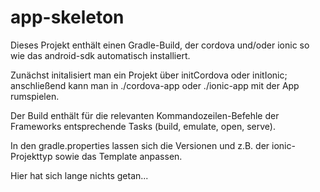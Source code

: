 # app-skeleton
Dieses Projekt enthält einen Gradle-Build, der cordova und/oder ionic so wie das android-sdk automatisch installiert.

Zunächst initalisiert man ein Projekt über initCordova oder initIonic; anschließend kann man in ./cordova-app oder ./ionic-app mit der App rumspielen.

Der Build enthält für die relevanten Kommandozeilen-Befehle der Frameworks entsprechende Tasks (build, emulate, open, serve).

In den gradle.properties lassen sich die Versionen und z.B. der ionic-Projekttyp sowie das Template anpassen.

Hier hat sich lange nichts getan...
